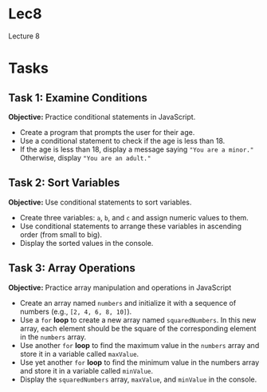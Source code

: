 # Lec8
Lecture 8


# Tasks

## Task 1: Examine Conditions
**Objective:** Practice conditional statements in JavaScript.
- Create a program that prompts the user for their age.
- Use a conditional statement to check if the age is less than 18.
- If the age is less than 18, display a message saying `"You are a minor."` Otherwise, display `"You are an adult."`


## Task 2: Sort Variables
**Objective:** Use conditional statements to sort variables.
- Create three variables: `a`, `b`, and `c` and assign numeric values to them.
- Use conditional statements to arrange these variables in ascending order (from small to big).
- Display the sorted values in the console.


## Task 3: Array Operations
**Objective:** Practice array manipulation and operations in JavaScript
- Create an array named `numbers` and initialize it with a sequence of numbers (e.g., `[2, 4, 6, 8, 10]`).
- Use a `for` **loop** to create a new array named `squaredNumbers`. In this new array, each element should be the square of the corresponding element in the `numbers` array.
- Use another `for` **loop** to find the maximum value in the `numbers` array and store it in a variable called `maxValue`.
- Use yet another `for` **loop** to find the minimum value in the numbers array and store it in a variable called `minValue`.
- Display the `squaredNumbers` array, `maxValue`, and `minValue` in the console.

